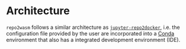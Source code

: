 # Architecture

`repo2wasm` follows a similar architecture as [`jupyter-repo2docker`], i.e. the configuration file provided by the user are incorporated into a [Conda](https://docs.conda.io/en/latest/index.html) environment that also has a integrated development environment (IDE).

[`jupyter-repo2docker`]: https://github.com/jupyterhub/repo2docker